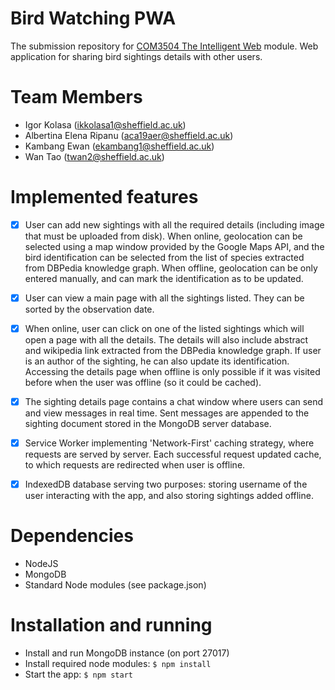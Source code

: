 # Bird Watching PWA

The submission repository for [COM3504 The Intelligent Web](https://www.dcs.shef.ac.uk/intranet/teaching/public/modules/level3/com3504.html) module. Web application for sharing bird sightings details with other users.

# Team Members

- Igor Kolasa ([ikkolasa1@sheffield.ac.uk](ikkolasa1@sheffield.ac.uk))
- Albertina Elena Ripanu ([aca19aer@sheffield.ac.uk](aca19aer@sheffield.ac.uk]))
- Kambang Ewan ([ekambang1@sheffield.ac.uk](ekambang1@sheffield.ac.uk))
- Wan Tao ([twan2@sheffield.ac.uk](twan2@sheffield.ac.uk))

# Implemented features

- [X] User can add new sightings with all the required details (including image that must be uploaded from disk). When online, geolocation can be selected using a map window provided by the Google Maps API, and the bird identification can be selected from the list of species extracted from DBPedia knowledge graph. When offline, geolocation can be only entered manually, and can mark the identification as to be updated.

- [X] User can view a main page with all the sightings listed. They can be sorted by the observation date.

- [X] When online, user can click on one of the listed sightings which will open a page with all the details. The details will also include abstract and wikipedia link extracted from the DBPedia knowledge graph. If user is an author of the sighting, he can also update its identification. Accessing the details page when offline is only possible if it was visited before when the user was offline (so it could be cached).

- [X] The sighting details page contains a chat window where users can send and view messages in real time. Sent messages are appended to the sighting document stored in the MongoDB server database.

- [X] Service Worker implementing 'Network-First' caching strategy, where requests are served by server. Each successful request updated cache, to which requests are redirected when user is offline.

- [X] IndexedDB database serving two purposes: storing username of the user interacting with the app, and also storing sightings added offline.

# Dependencies

- NodeJS
- MongoDB
- Standard Node modules (see package.json)

# Installation and running

- Install and run MongoDB instance (on port 27017)
- Install required node modules: `$ npm install`
- Start the app: `$ npm start`
